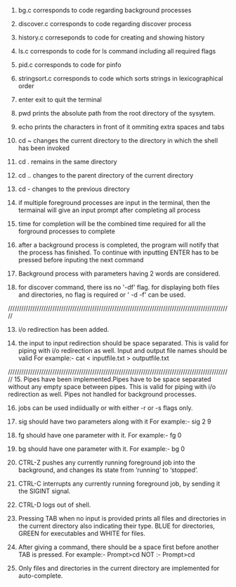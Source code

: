 1. bg.c corresponds to code regarding background processes
2. discover.c corresponds to code regarding discover process
3. history.c correseponds to code for  creating and showing history
4. ls.c corresponds to code for ls command including all required flags 
5. pid.c corresponds to code for pinfo 
6. stringsort.c corresponds to code which sorts strings in lexicographical order

1. enter exit to quit the terminal
2. pwd prints the absolute path from the root directory of the sysytem.
3. echo prints the characters in front of it ommiting extra spaces and tabs
4. cd ~ changes the current directory to the directory in which the shell has been invoked
5. cd . remains in the same directory
6. cd .. changes to the parent directory of the current directory
7. cd - changes to the previous directory
8. if multiple foreground processes are input in the terminal, then the termainal will give an input
   prompt after completing all process
9. time for completion will be the combined time required for all the forground processes to complete
10. after a background process is completed, the program will notify that the process has finished. To continue with inputting ENTER has to be pressed before inputing the next command
11. Background process with parameters having 2 words are considered.
12. for discover command, there iss no '-df' flag. for displaying both files and directories, no flag is required or ' -d -f' can be used.

/////////////////////////////////////////////////////////////////////////////////////////////////////

13. i/o redirection has been added.

14. the input to input redirection should be space separated. This is valid for piping with i/o    redirection as well. Input and output file names should be valid
   For example:-
      cat < inputfile.txt > outputfile.txt

/////////////////////////////////////////////////////////////////////////////////////////////////////
15. Pipes have been implemented.Pipes have to be space separated without any empty space between pipes. This is valid for piping with i/o redirection as well. Pipes not handled for background processes.

16. jobs can be used indiidually or with either -r or -s flags only.

17. sig should have two parameters along with it 
   For example:-
      sig 2 9

18. fg should have one parameter with it.
   For example:-
      fg 0
      
19. bg should have one parameter with it.
   For example:- 
      bg 0

20. CTRL-Z pushes any currently running foreground job into the background, and changes its state from ‘running’ to ‘stopped’.

21. CTRL-C interrupts any currently running foreground job, by sending it the SIGINT signal.

22. CTRL-D logs out of shell.

23. Pressing TAB when no input is provided prints all files and directories in the current directory also indicating their type. BLUE for directories, GREEN for executables and WHITE for files.

24. After giving a command, there should be a space first before another TAB is pressed.
   For example:-
      Prompt>cd<space><TAB>
      NOT :- Prompt>cd<TAB>

25. Only files and directories in the current directory are implemented for auto-complete.



